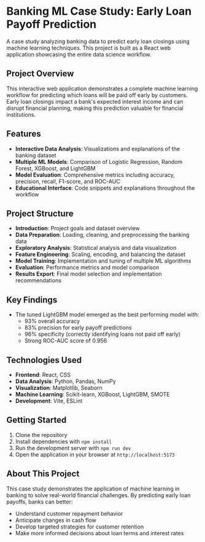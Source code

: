 # Banking ML Case Study: Early Loan Payoff Prediction

A case study analyzing banking data to predict early loan closings using machine learning techniques. This project is built as a React web application showcasing the entire data science workflow.

## Project Overview

This interactive web application demonstrates a complete machine learning workflow for predicting which loans will be paid off early by customers. Early loan closings impact a bank's expected interest income and can disrupt financial planning, making this prediction valuable for financial institutions.

## Features

- **Interactive Data Analysis**: Visualizations and explanations of the banking dataset
- **Multiple ML Models**: Comparison of Logistic Regression, Random Forest, XGBoost, and LightGBM
- **Model Evaluation**: Comprehensive metrics including accuracy, precision, recall, F1-score, and ROC-AUC
- **Educational Interface**: Code snippets and explanations throughout the workflow

## Project Structure

- **Introduction**: Project goals and dataset overview
- **Data Preparation**: Loading, cleaning, and preprocessing the banking data
- **Exploratory Analysis**: Statistical analysis and data visualization
- **Feature Engineering**: Scaling, encoding, and balancing the dataset
- **Model Training**: Implementation and tuning of multiple ML algorithms
- **Evaluation**: Performance metrics and model comparison
- **Results Export**: Final model selection and implementation recommendations

## Key Findings

- The tuned LightGBM model emerged as the best performing model with:
  - 93% overall accuracy
  - 83% precision for early payoff predictions
  - 96% specificity (correctly identifying loans not paid off early)
  - Strong ROC-AUC score of 0.956

## Technologies Used

- **Frontend**: React, CSS
- **Data Analysis**: Python, Pandas, NumPy
- **Visualization**: Matplotlib, Seaborn
- **Machine Learning**: Scikit-learn, XGBoost, LightGBM, SMOTE
- **Development**: Vite, ESLint

## Getting Started

1. Clone the repository
2. Install dependencies with `npm install`
3. Run the development server with `npm run dev`
4. Open the application in your browser at `http://localhost:5173`

## About This Project

This case study demonstrates the application of machine learning in banking to solve real-world financial challenges. By predicting early loan payoffs, banks can better:
- Understand customer repayment behavior
- Anticipate changes in cash flow
- Develop targeted strategies for customer retention
- Make more informed decisions about loan terms and interest rates
